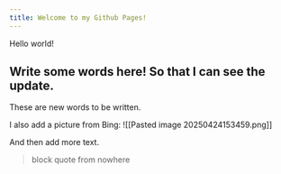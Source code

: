 ```yaml
---
title: Welcome to my Github Pages!
---
```


Hello world!

## Write some words here! So that I can see the update.

These are new words to be written.

 I also add a picture from Bing:
![[Pasted image 20250424153459.png]]

And then add more text.

> block quote from nowhere
